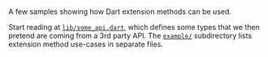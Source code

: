 A few samples showing how Dart extension methods can be used.

Start reading at [`lib/some_api.dart`][some_api], which defines some
types that we then pretend are coming from a 3rd party API. The 
[`example/`][example] subdirectory lists extension method use-cases
in separate files.

[some_api]: https://github.com/filiph/extension_methods_samples/blob/master/lib/some_api.dart
[example]: https://github.com/filiph/extension_methods_playground/tree/master/example